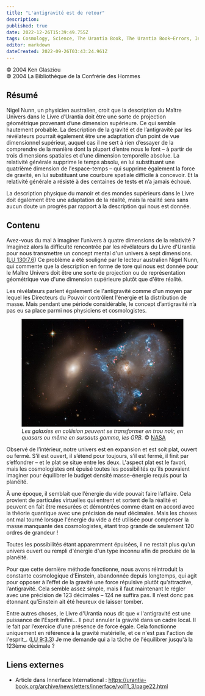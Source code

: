 ```yaml
---
title: "L'antigravité est de retour"
description: 
published: true
date: 2022-12-26T15:39:49.755Z
tags: Cosmology, Science, The Urantia Book, The Urantia Book—Errors, Innerface International, article
editor: markdown
dateCreated: 2022-09-26T03:43:24.961Z
---
```


<p class="v-card v-sheet theme--light gray lighten-3 px-2">© 2004 Ken Glasziou<br>© 2004 La Bibliothèque de la Confrérie des Hommes</p>


## Résumé

Nigel Nunn, un physicien australien, croit que la description du Maître Univers dans le Livre d’Urantia doit être une sorte de projection géométrique provenant d’une dimension supérieure. Ce qui semble hautement probable. La description de la gravité et de l’antigravité par les révélateurs pourrait également être une adaptation d’un point de vue dimensionnel supérieur, auquel cas il ne sert à rien d’essayer de la comprendre de la manière dont la plupart d’entre nous le font – à partir de trois dimensions spatiales et d’une dimension temporelle absolue. La relativité générale supprime le temps absolu, en lui substituant une quatrième dimension de l'espace-temps – qui supprime également la force de gravité, en lui substituant une courbure spatiale difficile à concevoir. Et la relativité générale a résisté à des centaines de tests et n’a jamais échoué.

La description physique du manoir et des mondes supérieurs dans le Livre doit également être une adaptation de la réalité, mais la réalité sera sans aucun doute un progrès par rapport à la description qui nous est donnée.

## Contenu

Avez-vous du mal à imaginer l’univers à quatre dimensions de la relativité ? Imaginez alors la difficulté rencontrée par les révélateurs du Livre d'Urantia pour nous transmettre un concept mental d'un univers à sept dimensions. ([LU 130:7.6](/fr/The_Urantia_Book/130#p7_6)) Ce problème a été souligné par le lecteur australien Nigel Nunn, qui commente que la description en forme de tore qui nous est donnée pour le Maître Univers doit être une sorte de projection ou de représentation géométrique vue d'une dimension supérieure plutôt que d'être réalité.

Les révélateurs parlent également de l'antigravité comme d'un moyen par lequel les Directeurs du Pouvoir contrôlent l'énergie et la distribution de masse. Mais pendant une période considérable, le concept d’antigravité n’a pas eu sa place parmi nos physiciens et cosmologistes.

<figure class="image urantiapedia">
<img src="/image/article/Ken_Glasziou/Antigravity_is_Back/hubble_arp143.jpg">
<figcaption><em>Les galaxies en collision peuvent se transformer en trou noir, en quasars ou même en sursauts gamma, les GRB.</em> © <a href="https://www.nasa.gov/image-feature/goddard/2022/galaxy-collision-creates-space-triangle-in-new-hubble-image">NASA</a> </figcaption>
</figure>


Observé de l’intérieur, notre univers est en expansion et est soit plat, ouvert ou fermé. S’il est ouvert, il s’étend pour toujours, s’il est fermé, il finit par s’effondrer – et le plat se situe entre les deux. L'aspect plat est le favori, mais les cosmologistes ont épuisé toutes les possibilités qu'ils pouvaient imaginer pour équilibrer le budget densité masse-énergie requis pour la planéité.

À une époque, il semblait que l’énergie du vide pouvait faire l’affaire. Cela provient de particules virtuelles qui entrent et sortent de la réalité et peuvent en fait être mesurées et démontrées comme étant en accord avec la théorie quantique avec une précision de neuf décimales. Mais les choses ont mal tourné lorsque l'énergie du vide a été utilisée pour compenser la masse manquante des cosmologistes, étant trop grande de seulement 120 ordres de grandeur !

Toutes les possibilités étant apparemment épuisées, il ne restait plus qu'un univers ouvert ou rempli d'énergie d'un type inconnu afin de produire de la planéité.

Pour que cette dernière méthode fonctionne, nous avons réintroduit la constante cosmologique d’Einstein, abandonnée depuis longtemps, qui agit pour opposer à l’effet de la gravité une force répulsive plutôt qu’attractive, l’antigravité. Cela semble assez simple, mais il faut maintenant le régler avec une précision de 123 décimales – 124 ne suffira pas. Il n’est donc pas étonnant qu’Einstein ait été heureux de laisser tomber.

Entre autres choses, le Livre d'Urantia nous dit que « l'antigravité est une puissance de l'Esprit Infini... Il peut annuler la gravité dans un cadre local. Il le fait par l’exercice d’une présence de force égale. Cela fonctionne uniquement en référence à la gravité matérielle, et ce n'est pas l'action de l'esprit_. ([LU 9:3.3](/fr/The_Urantia_Book/9#p3_3)) Je me demande qui a la tâche de l'équilibrer jusqu'à la 123ème décimale ?

## Liens externes

- Article dans Innerface International : https://urantia-book.org/archive/newsletters/innerface/vol11_3/page22.html



